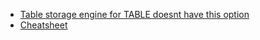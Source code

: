 * [Table storage engine for TABLE doesnt have this option](Table_storage_engine_for_TABLE_doesnt_have_this_option.md)
* [Cheatsheet](Cheatsheet.md)
